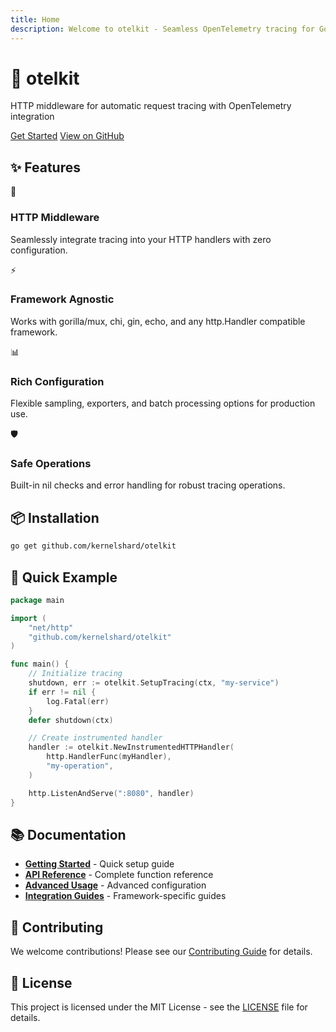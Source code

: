 ```yaml
---
title: Home
description: Welcome to otelkit - Seamless OpenTelemetry tracing for Go applications
---
```


<div class="hero">
  <h1>🚀 otelkit</h1>
  <p>HTTP middleware for automatic request tracing with OpenTelemetry integration</p>
  <a href="GETTING_STARTED.html" class="md-button md-button--primary">Get Started</a>
  <a href="https://github.com/kernelshard/otelkit" class="md-button">View on GitHub</a>
</div>

## ✨ Features

<div class="feature-grid">
  <div class="feature-card">
    <span class="twemoji">🔗</span>
    <h3>HTTP Middleware</h3>
    <p>Seamlessly integrate tracing into your HTTP handlers with zero configuration.</p>
  </div>
  <div class="feature-card">
    <span class="twemoji">⚡</span>
    <h3>Framework Agnostic</h3>
    <p>Works with gorilla/mux, chi, gin, echo, and any http.Handler compatible framework.</p>
  </div>
  <div class="feature-card">
    <span class="twemoji">📊</span>
    <h3>Rich Configuration</h3>
    <p>Flexible sampling, exporters, and batch processing options for production use.</p>
  </div>
  <div class="feature-card">
    <span class="twemoji">🛡️</span>
    <h3>Safe Operations</h3>
    <p>Built-in nil checks and error handling for robust tracing operations.</p>
  </div>
</div>

## 📦 Installation

```bash
go get github.com/kernelshard/otelkit
```

## 🚀 Quick Example

```go
package main

import (
    "net/http"
    "github.com/kernelshard/otelkit"
)

func main() {
    // Initialize tracing
    shutdown, err := otelkit.SetupTracing(ctx, "my-service")
    if err != nil {
        log.Fatal(err)
    }
    defer shutdown(ctx)

    // Create instrumented handler
    handler := otelkit.NewInstrumentedHTTPHandler(
        http.HandlerFunc(myHandler),
        "my-operation",
    )

    http.ListenAndServe(":8080", handler)
}
```

## 📚 Documentation

- **[Getting Started](GETTING_STARTED.md)** - Quick setup guide
- **[API Reference](API_REFERENCE.md)** - Complete function reference
- **[Advanced Usage](ADVANCED_USAGE.md)** - Advanced configuration
- **[Integration Guides](INTEGRATION_GUIDES.md)** - Framework-specific guides

## 🤝 Contributing

We welcome contributions! Please see our [Contributing Guide](https://github.com/kernelshard/otelkit/blob/main/CONTRIBUTING.md) for details.

## 📄 License

This project is licensed under the MIT License - see the [LICENSE](https://github.com/kernelshard/otelkit/blob/main/LICENSE) file for details.